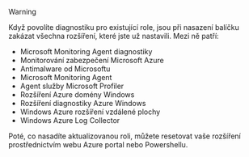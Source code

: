 > [!WARNING]
> Když povolíte diagnostiku pro existující role, jsou při nasazení balíčku zakázat všechna rozšíření, které jste už nastavili. Mezi ně patří:
>
> * Microsoft Monitoring Agent diagnostiky
> * Monitorování zabezpečení Microsoft Azure
> * Antimalware od Microsoftu                 
> * Microsoft Monitoring Agent
> * Agent služby Microsoft Profiler      
> * Rozšíření Azure domény Windows        
> * Rozšíření diagnostiky Azure Windows   
> * Windows Azure rozšíření vzdálené plochy
> * Windows Azure Log Collector
>
> Poté, co nasadíte aktualizovanou roli, můžete resetovat vaše rozšíření prostřednictvím webu Azure portal nebo Powershellu.
>
